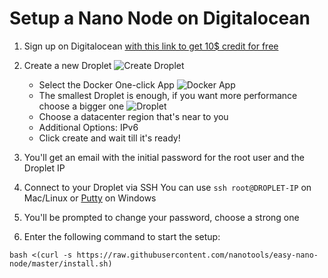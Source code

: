# Setup a Nano Node on Digitalocean

1. Sign up on Digitalocean [with this link to get 10$ credit for free](https://m.do.co/c/f47f91d0d534)

2. Create a new Droplet 
   ![Create Droplet](https://i.imgur.com/KhwfYJQ.png)
   - Select the Docker One-click App
     ![Docker App](https://i.imgur.com/ruTU1lU.png)
   - The smallest Droplet is enough, if you want more performance choose a bigger one
     ![Droplet](https://i.imgur.com/RFH3iX9.png)
   - Choose a datacenter region that's near to you
   - Additional Options: IPv6
   - Click create and wait till it's ready!

3. You'll get an email with the initial password for the root user and the Droplet IP

4. Connect to your Droplet via SSH
   You can use `ssh root@DROPLET-IP` on Mac/Linux or [Putty](https://www.chiark.greenend.org.uk/~sgtatham/putty/latest.html) on Windows

5. You'll be prompted to change your password, choose a strong one

6. Enter the following command to start the setup:

```
bash <(curl -s https://raw.githubusercontent.com/nanotools/easy-nano-node/master/install.sh)
```